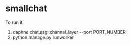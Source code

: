 # smallchat

To run it:

1. daphne chat.asgi:channel_layer --port PORT_NUMBER
2. python manage.py runworker